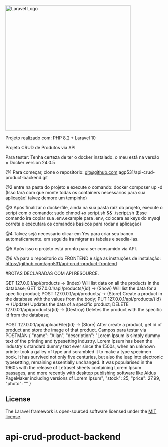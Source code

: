 <p><a href="https://laravel.com" target="_blank"><img src="https://raw.githubusercontent.com/laravel/art/master/logo-lockup/5%20SVG/2%20CMYK/1%20Full%20Color/laravel-logolockup-cmyk-red.svg" width="400" alt="Laravel Logo"></a></p>

Projeto realizado com: PHP 8.2 + Laravel 10

Projeto CRUD de Produtos via API

Para testar: Tenha certeza de ter o docker instalado. o meu está na versão = Docker version 24.0.5

@1 Para começar, clone o repositorio: git@github.com:agp531/api-crud-product-backend.git

@2 entre na pasta do projeto e execute o comando: docker composer up -d  (Isso fará com que monte todas os containers necessarios para sua aplicação! talvez demore um tempinho)

@3 Após finalizar o dockerfile, ainda na sua pasta raiz do projeto, execute o script com o comando: sudo chmod +x script.sh && ./script.sh (Esse comando ira copiar sua .env.example para .env, colocara as keys do mysql correta e executara os comandos basicos para rodar a aplicação)

@4 Talvez sejá necessario clicar em Yes para criar seu banco automaticamente. em seguida ira migrar as tabelas e seedia-las.

@5 Após isso o projeto está pronto para ser consumido via API.

@6 Vá para o repositorio do FRONTEND e siga as instruções de instalação: https://github.com/agp531/api-crud-product-frontend


#ROTAS DECLARADAS COM API RESOURCE.

GET 127.0.0.1/api/products -> (Index) Will list data on all the products in the database;
GET 127.0.0.1/api/products/{id} -> (Show) Will list the data for a specific product;
POST 127.0.0.1/api/products/ -> (Store) Create a product in the database with the values from the body;
PUT 127.0.0.1/api/products/{id} -> (Update) Updates the data of a specific product;
DELETE 127.0.0.1/api/products/{id} -> (Destroy) Deletes the product with the specific id from the database;

POST 127.0.0.1/api/uploadFile/{id} -> (Store) After create a product, get id of product and store the image of that product.
Campos para testar via POSTMAN
{
    "name": "Allan",
    "description": "Lorem Ipsum is simply dummy text of the printing and typesetting industry. Lorem Ipsum has been the industry's standard dummy text ever since the 1500s, when an unknown printer took a galley of type and
        scrambled it to make a type specimen book. It has survived not only five centuries, but also the leap into electronic typesetting, remaining essentially unchanged. It was popularised in the 1960s with the release of Letraset sheets containing Lorem Ipsum passages,
        and more recently with desktop publishing software like Aldus PageMaker including versions of Lorem Ipsum",
    "stock": 25,
    "price": 27.99,
    "photo": ""
}

## License

The Laravel framework is open-sourced software licensed under the [MIT license](https://opensource.org/licenses/MIT).
# api-crud-product-backend
